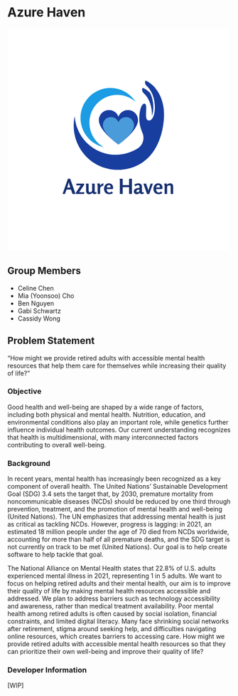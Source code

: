 # Azure Haven
![Design from Canva](Design%20from%20Canva.png)
## Group Members
- Celine Chen
- Mia (Yoonsoo) Cho
- Ben Nguyen
- Gabi Schwartz
- Cassidy Wong

## Problem Statement
“How might we provide retired adults with accessible mental health resources that help them care for themselves while increasing their quality of life?”

### Objective
Good health and well-being are shaped by a wide range of factors, including both physical and mental health. Nutrition, education, and environmental conditions also play an important role, while genetics further influence individual health outcomes. Our current understanding recognizes that health is multidimensional, with many interconnected factors contributing to overall well-being.

### Background
In recent years, mental health has increasingly been recognized as a key component of overall health. The United Nations’ Sustainable Development Goal (SDG) 3.4 sets the target that, by 2030, premature mortality from noncommunicable diseases (NCDs) should be reduced by one third through prevention, treatment, and the promotion of mental health and well-being (United Nations). The UN emphasizes that addressing mental health is just as critical as tackling NCDs. However, progress is lagging: in 2021, an estimated 18 million people under the age of 70 died from NCDs worldwide, accounting for more than half of all premature deaths, and the SDG target is not currently on track to be met (United Nations). Our goal is to help create software to help tackle that goal. 

The National Alliance on Mental Health states that 22.8% of U.S. adults experienced mental illness in 2021, representing 1 in 5 adults. We want to focus on helping retired adults and their mental health, our aim is to improve their quality of life by making mental health resources accessible and addressed. We plan to address barriers such as technology accessibility and awareness, rather than medical treatment availability. Poor mental health among retired adults is often caused by social isolation, financial constraints, and limited digital literacy. Many face shrinking social networks after retirement, stigma around seeking help, and difficulties navigating online resources, which creates barriers to accessing care. How might we provide retired adults with accessible mental health resources so that they can prioritize their own well-being and improve their quality of life?

### Developer Information
[WIP]
